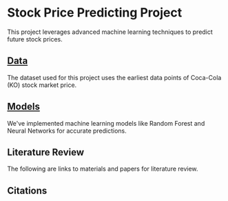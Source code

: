 # Stock Price Predicting Project
This project leverages advanced machine learning techniques to predict future stock prices.

## [Data](/Data)
The dataset used for this project uses the earliest data points of Coca-Cola (KO) stock market price. 

## [Models](/Models)
We've implemented machine learning models like Random Forest and Neural Networks for accurate predictions.

## Literature Review
The following are links to materials and papers for literature review. 

## Citations
